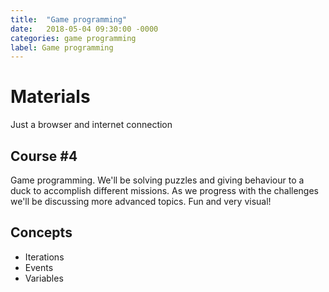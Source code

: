 ```yaml
---
title:  "Game programming"
date:   2018-05-04 09:30:00 -0000
categories: game programming
label: Game programming
---
```


# Materials
Just a browser and internet connection
	
## Course #4
Game programming. We'll be solving puzzles and giving behaviour to a duck to accomplish different missions. As we progress with the challenges we'll be discussing more advanced topics. Fun and very visual! 

## Concepts
* Iterations
* Events
* Variables